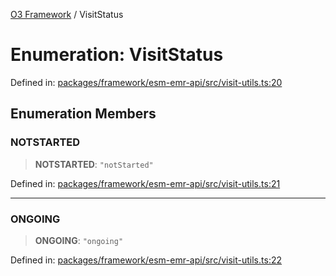 [O3 Framework](../API.md) / VisitStatus

# Enumeration: VisitStatus

Defined in: [packages/framework/esm-emr-api/src/visit-utils.ts:20](https://github.com/UjjawalPrabhat/openmrs-esm-core/blob/main/packages/framework/esm-emr-api/src/visit-utils.ts#L20)

## Enumeration Members

### NOTSTARTED

> **NOTSTARTED**: `"notStarted"`

Defined in: [packages/framework/esm-emr-api/src/visit-utils.ts:21](https://github.com/UjjawalPrabhat/openmrs-esm-core/blob/main/packages/framework/esm-emr-api/src/visit-utils.ts#L21)

***

### ONGOING

> **ONGOING**: `"ongoing"`

Defined in: [packages/framework/esm-emr-api/src/visit-utils.ts:22](https://github.com/UjjawalPrabhat/openmrs-esm-core/blob/main/packages/framework/esm-emr-api/src/visit-utils.ts#L22)
